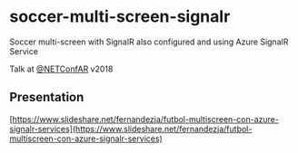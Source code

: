 # soccer-multi-screen-signalr
Soccer multi-screen with SignalR  also configured and using Azure SignalR Service

Talk at [@NETConfAR](http://ar.netconf.global) v2018

## Presentation

[https://www.slideshare.net/fernandezja/futbol-multiscreen-con-azure-signalr-services](https://www.slideshare.net/fernandezja/futbol-multiscreen-con-azure-signalr-services)
